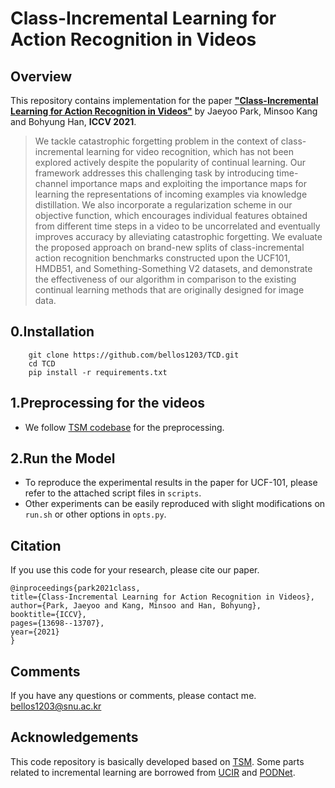 Class-Incremental Learning for Action Recognition in Videos
============================================================================================
Overview
--------

This repository contains implementation for the paper [__"Class-Incremental Learning for Action Recognition in Videos"__](https://openaccess.thecvf.com/content/ICCV2021/papers/Park_Class-Incremental_Learning_for_Action_Recognition_in_Videos_ICCV_2021_paper.pdf) by Jaeyoo Park, Minsoo Kang and Bohyung Han, __ICCV 2021__.

> We tackle catastrophic forgetting problem in the context of class-incremental learning for video recognition, which has not been explored actively despite the popularity of continual learning.
> Our framework addresses this challenging task by introducing time-channel importance maps and exploiting the importance maps for learning the representations of incoming examples via knowledge distillation.
> We also incorporate a regularization scheme in our objective function, which encourages individual features obtained from different time steps in a video to be uncorrelated and eventually improves accuracy by alleviating catastrophic forgetting.
> We evaluate the proposed approach on brand-new splits of class-incremental action recognition benchmarks constructed upon the UCF101, HMDB51, and Something-Something V2 datasets, and demonstrate the effectiveness of our algorithm in comparison to the existing continual learning methods that are originally designed for image data.

0.Installation
--------------

        git clone https://github.com/bellos1203/TCD.git
        cd TCD
        pip install -r requirements.txt


1.Preprocessing for the videos
---------------
* We follow [TSM codebase](https://github.com/mit-han-lab/temporal-shift-module) for the preprocessing.

2.Run the Model
-----------------
* To reproduce the experimental results in the paper for UCF-101, please refer to the attached script files in `scripts`.
* Other experiments can be easily reproduced with slight modifications on `run.sh` or other options in `opts.py`. 


Citation
--------
If you use this code for your research, please cite our paper.
  ```shell
  @inproceedings{park2021class,
  title={Class-Incremental Learning for Action Recognition in Videos},
  author={Park, Jaeyoo and Kang, Minsoo and Han, Bohyung},
  booktitle={ICCV},
  pages={13698--13707},
  year={2021}
  }
  ```


Comments
--------

If you have any questions or comments, please contact me. <bellos1203@snu.ac.kr>

Acknowledgements
--------

This code repository is basically developed based on [TSM](https://github.com/mit-han-lab/temporal-shift-module).
Some parts related to incremental learning are borrowed from [UCIR](https://github.com/hshustc/CVPR19_Incremental_Learning) and [PODNet](https://github.com/arthurdouillard/incremental_learning.pytorch).
